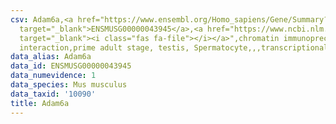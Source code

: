 ```yaml
---
csv: Adam6a,<a href="https://www.ensembl.org/Homo_sapiens/Gene/Summary?db=core;g=ENSMUSG00000043945"
  target="_blank">ENSMUSG00000043945</a>,<a href="https://www.ncbi.nlm.nih.gov/pubmed/25450459"
  target="_blank"><i class="fas fa-file"></i></a>",chromatin immunoprecipitation assay,direct
  interaction,prime adult stage, testis, Spermatocyte,,,transcriptional regulation,
data_alias: Adam6a
data_id: ENSMUSG00000043945
data_numevidence: 1
data_species: Mus musculus
data_taxid: '10090'
title: Adam6a
---
```

